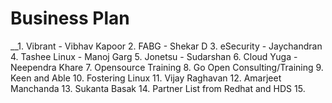 # Business Plan

__1. Vibrant - Vibhav Kapoor
2. FABG - Shekar D
3. eSecurity - Jaychandran
4. Tashee Linux - Manoj Garg
5. Jonetsu - Sudarshan
6. Cloud Yuga - Neependra Khare
7. Opensource Training
8. Go Open Consulting/Training
9. Keen and Able
10. Fostering Linux
11. Vijay Raghavan
12. Amarjeet Manchanda
13. Sukanta Basak
14. Partner List from Redhat and HDS 
15. 
